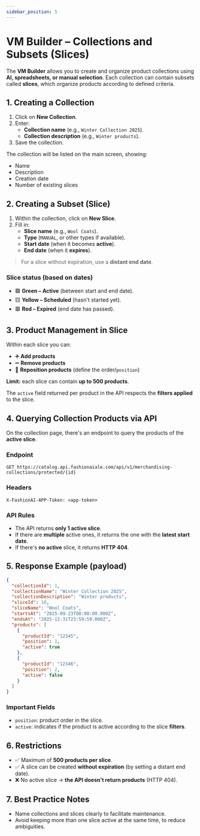 ```yaml
---
sidebar_position: 5
---
```



# VM Builder – Collections and Subsets (Slices)

The **VM Builder** allows you to create and organize product collections using **AI, spreadsheets, or manual selection**.
Each collection can contain subsets called **slices**, which organize products according to defined criteria.

## 1. Creating a Collection

1. Click on **New Collection**.
2. Enter:
   - **Collection name** (e.g., `Winter Collection 2025`).
   - **Collection description** (e.g., `Winter products`).
3. Save the collection.

The collection will be listed on the main screen, showing:
- Name
- Description
- Creation date
- Number of existing slices

## 2. Creating a Subset (Slice)

1. Within the collection, click on **New Slice**.
2. Fill in:
   - **Slice name** (e.g., `Wool Coats`).
   - **Type** (`MANUAL`, or other types if available).
   - **Start date** (when it becomes **active**).
   - **End date** (when it **expires**).

> For a slice without expiration, use a **distant end date**.

### Slice status (based on dates)
- 🟩 **Green – Active** (between start and end date).
- 🟨 **Yellow – Scheduled** (hasn't started yet).
- 🟥 **Red – Expired** (end date has passed).

## 3. Product Management in Slice

Within each slice you can:
- ➕ **Add products**
- ➖ **Remove products**
- 🔀 **Reposition products** (define the order/`position`)

**Limit:** each slice can contain **up to 500 products**.

The `active` field returned per product in the API respects the **filters applied** to the slice.

## 4. Querying Collection Products via API

On the collection page, there's an endpoint to query the products of the **active slice**.

### Endpoint
```http
GET https://catalog.api.fashionaiale.com/api/v1/merchandising-collections/protected/{id}
```

### Headers
```http
X-FashionAI-APP-Token: <app-token>
```

### API Rules
- The API returns **only 1 active slice**.
- If there are **multiple** active ones, it returns the one with the **latest start date**.
- If there's **no active** slice, it returns **HTTP 404**.

## 5. Response Example (payload)

```json
{
  "collectionId": 1,
  "collectionName": "Winter Collection 2025",
  "collectionDescription": "Winter products",
  "sliceId": 10,
  "sliceName": "Wool Coats",
  "startsAt": "2025-09-23T00:00:00.000Z",
  "endsAt": "2025-12-31T23:59:59.000Z",
  "products": [
    {
      "productId": "12345",
      "position": 1,
      "active": true
    },
    {
      "productId": "12346",
      "position": 2,
      "active": false
    }
  ]
}
```

### Important Fields
- `position`: product order in the slice.
- `active`: indicates if the product is active according to the slice **filters**.

## 6. Restrictions

- ✅ Maximum of **500 products per slice**.
- ✅ A slice can be created **without expiration** (by setting a distant end date).
- ❌ No active slice → **the API doesn't return products** (HTTP 404).

## 7. Best Practice Notes

- Name collections and slices clearly to facilitate maintenance.
- Avoid keeping more than one slice active at the same time, to reduce ambiguities.  

